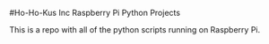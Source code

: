 #Ho-Ho-Kus Inc Raspberry Pi Python Projects

This is a repo with all of the python scripts running on Raspberry Pi. 
